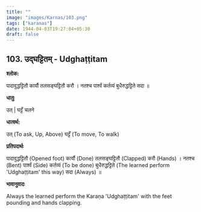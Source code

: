 ```yaml
---
title: ""
image: "images/Karnas/103.png"
tags: ["karanas"]
date: 1944-04-03T19:27:04+05:30
draft: false
---
```


## 103. उद्घट्टितम् - Udghaṭṭitam

**श्लोक:**

पादावुद्धट्टितौ कार्यौ तलसङ्घट्टितौ करौ । नतश्च पार्श्वं कर्तव्यं बुधैरुद्धट्टिते सदा ॥

**धातुः**

उत् ​|
घट्टँ चलने

**धात्वर्थ:**

उत् (To ask, Up, Above)
घट्टँ (To move, To walk)

**प्रतिपदार्थः**

पादावुद्धट्टितौ (Opened foot) कार्यौ (Done) तलसङ्घट्टितौ (Clapped) करौ (Hands) । नतश्च (Bent) पार्श्वं (Side) कर्तव्यं (To be done) बुधैरुद्धट्टिते (The learned perform 'Udghaṭṭitam' this way) सदा (Always) ॥

**भावानुवादः**

Always the learned perform the Karaṇa 'Udghaṭṭitam' with the feet pounding and hands clapping.
